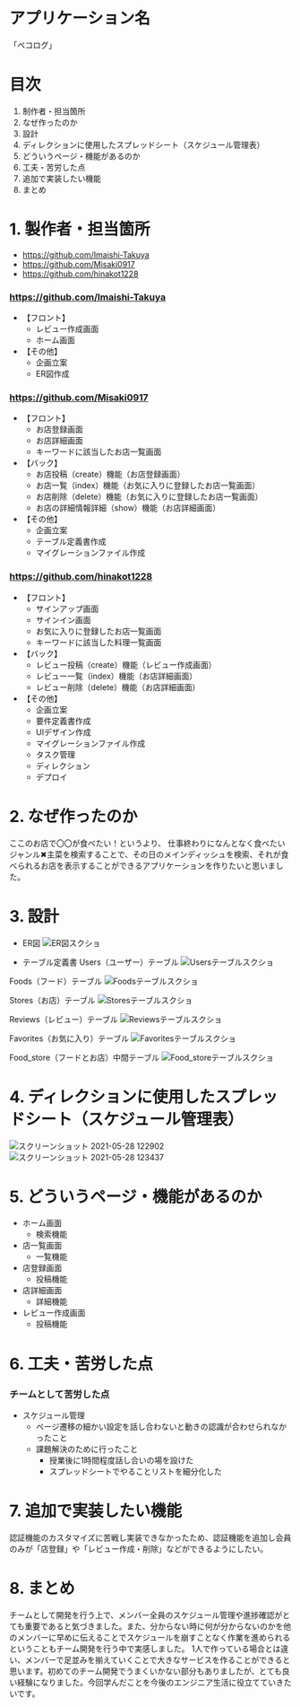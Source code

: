 # アプリケーション名
「ペコログ」

# 目次
1. 制作者・担当箇所
2. なぜ作ったのか
3. 設計
4. ディレクションに使用したスプレッドシート（スケジュール管理表）
5. どういうページ・機能があるのか
6. 工夫・苦労した点
7. 追加で実装したい機能
8. まとめ

# 1. 製作者・担当箇所
- https://github.com/Imaishi-Takuya
- https://github.com/Misaki0917
- https://github.com/hinakot1228

### https://github.com/Imaishi-Takuya
- 【フロント】
    - レビュー作成画面
    - ホーム画面
- 【その他】
    - 企画立案
    - ER図作成

### https://github.com/Misaki0917
- 【フロント】
    - お店登録画面
    - お店詳細画面
    - キーワードに該当したお店一覧画面
- 【バック】　
    - お店投稿（create）機能（お店登録画面）
    - お店一覧（index）機能（お気に入りに登録したお店一覧画面）
    - お店削除（delete）機能（お気に入りに登録したお店一覧画面）
    - お店の詳細情報詳細（show）機能（お店詳細画面）
- 【その他】
    - 企画立案
    - テーブル定義書作成
    - マイグレーションファイル作成

### https://github.com/hinakot1228
- 【フロント】
    - サインアップ画面
    - サインイン画面
    - お気に入りに登録したお店一覧画面
    - キーワードに該当した料理一覧画面
- 【バック】
    - レビュー投稿（create）機能（レビュー作成画面）
    - レビュー一覧（index）機能（お店詳細画面）
    - レビュー削除（delete）機能（お店詳細画面）
- 【その他】
    - 企画立案
    - 要件定義書作成
    - UIデザイン作成
    - マイグレーションファイル作成
    - タスク管理
    - ディレクション
    - デプロイ

# 2. なぜ作ったのか
ここのお店で〇〇が食べたい！というより、
仕事終わりになんとなく食べたいジャンル✖︎主菜を検索することで、その日のメインディッシュを検索、それが食べられるお店を表示することができるアプリケーションを作りたいと思いました。

# 3. 設計
- ER図
![ER図スクショ](https://user-images.githubusercontent.com/74905456/119850303-63550980-bf48-11eb-9b84-a0f04e2ad989.png)

- テーブル定義書
Users（ユーザー）テーブル
![Usersテーブルスクショ](https://user-images.githubusercontent.com/74905456/119850398-7a93f700-bf48-11eb-9913-6ff0e249b9b3.png)

Foods（フード）テーブル
![Foodsテーブルスクショ](https://user-images.githubusercontent.com/74905456/119850449-85e72280-bf48-11eb-9d2c-d647f1fe2b9e.png)

Stores（お店）テーブル
![Storesテーブルスクショ](https://user-images.githubusercontent.com/74905456/119850524-97302f00-bf48-11eb-8af0-9d5f51feaba7.png)

Reviews（レビュー）テーブル
![Reviewsテーブルスクショ](https://user-images.githubusercontent.com/74905456/119850554-a0b99700-bf48-11eb-9dbd-5419a01ab415.png)

Favorites（お気に入り）テーブル
![Favoritesテーブルスクショ](https://user-images.githubusercontent.com/74905456/119850599-a9aa6880-bf48-11eb-9bb3-bc18cb2b05c1.png)

Food_store（フードとお店）中間テーブル
![Food_storeテーブルスクショ](https://user-images.githubusercontent.com/74905456/119850642-b16a0d00-bf48-11eb-98be-ccf30df9470c.png)

# 4. ディレクションに使用したスプレッドシート（スケジュール管理表）
![スクリーンショット 2021-05-28 122902](https://user-images.githubusercontent.com/74905456/119925399-58ce5a80-bfb0-11eb-88d9-9ab46e7ab29c.png)
![スクリーンショット 2021-05-28 123437](https://user-images.githubusercontent.com/74905456/119925804-19543e00-bfb1-11eb-9fa7-e110bc0940a2.png)

# 5. どういうページ・機能があるのか　
- ホーム画面
    - 検索機能 
- 店一覧画面
    - 一覧機能
- 店登録画面
    - 投稿機能
- 店詳細画面
    - 詳細機能
- レビュー作成画面
    - 投稿機能

# 6. 工夫・苦労した点
### チームとして苦労した点
- スケジュール管理
    - ページ遷移の細かい設定を話し合わないと動きの認識が合わせられなかったこと
    - 課題解決のために行ったこと
      - 授業後に1時間程度話し合いの場を設けた
      - スプレッドシートでやることリストを細分化した

# 7. 追加で実装したい機能
認証機能のカスタマイズに苦戦し実装できなかったため、認証機能を追加し会員のみが「店登録」や「レビュー作成・削除」などができるようにしたい。

# 8. まとめ
チームとして開発を行う上で、メンバー全員のスケジュール管理や進捗確認がとても重要であると気づきました。また、分からない時に何が分からないのかを他のメンバーに早めに伝えることでスケジュールを崩すことなく作業を進められるということもチーム開発を行う中で実感しました。
1人で作っている場合とは違い、メンバーで足並みを揃えていくことで大きなサービスを作ることができると思います。初めてのチーム開発でうまくいかない部分もありましたが、とても良い経験になりました。今回学んだことを今後のエンジニア生活に役立てていきたいです。

